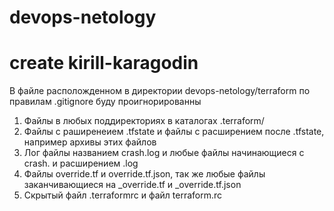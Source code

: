 # devops-netology
# create kirill-karagodin

В файле расположденном в директории devops-netology/terraform по правилам .gitignore буду проигнорированны
1. Файлы в любых поддиректориях в каталогах .terraform/
2. Файлы с раширенеием .tfstate и файлы с расширением после .tfstate, например архивы этих файлов
3. Лог файлы названием crash.log и любые файлы начинающиеся с crash. и расширением .log
4. Файлы override.tf и override.tf.json, так же любые файлы заканчивающиеся на _override.tf и _override.tf.json
5. Скрытый файл .terraformrc и файл terraform.rc
